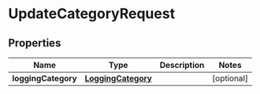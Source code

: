 

# UpdateCategoryRequest


## Properties

| Name | Type | Description | Notes |
|------------ | ------------- | ------------- | -------------|
|**loggingCategory** | [**LoggingCategory**](LoggingCategory.md) |  |  [optional] |



